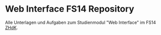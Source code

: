 Web Interface FS14 Repository
=======

Alle Unterlagen und Aufgaben zum Studienmodul "Web Interface" im FS14 [ZHdK](http://www.zhdk.ch/).
